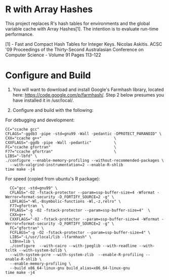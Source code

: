 # R with Array Hashes

This project replaces R's hash tables for environments and the global
variable cache with Array Hashes[1]. The intention is to evaluate
run-time performance.

[1] - Fast and Compact Hash Tables for Integer Keys. Nicolas Askitis. ACSC '09
Proceedings of the Thirty-Second Australasian Conference on Computer Science -
Volume 91 Pages 113-122

# Configure and Build

1. You will want to download and install Google's Farmhash library, located here:
https://code.google.com/p/farmhash/. Step 2 below presumes you have installed it 
in /usr/local/.


2. Configure and build with the following:

For debugging and development:

  ```
  CC="ccache gcc"
  CFLAGS="-ggdb3 -pipe -std=gnu99 -Wall -pedantic -DPROTECT_PARANOID" \
  CXX="ccache g++"                                \
  CXXFLAGS="-ggdb -pipe -Wall -pedantic"          \
  FC="ccache gfortran"                            \
  F77="ccache gfortran"                           \
  LIBS="-lbfd" \
  ./configure --enable-memory-profiling --without-recommended-packages \
    --with-valgrind-instrumentation=2 --enable-R-shlib
  time make -j4
  ```

For speed (copied from ubuntu's R package):
  ```
    CC="gcc -std=gnu99" \
    CFLAGS="-O2 -fstack-protector --param=ssp-buffer-size=4 -Wformat -Werror=format-security -D_FORTIFY_SOURCE=2 -g" \
    LDFLAGS="-Wl,-Bsymbolic-functions -Wl,-z,relro" \
    F77=gfortran  \
    FFLAGS="-g -O2 -fstack-protector --param=ssp-buffer-size=4"  \
    CXX=g++  \
    CXXFLAGS="-O2 -fstack-protector --param=ssp-buffer-size=4 -Wformat -Werror=format-security -D_FORTIFY_SOURCE=2 -g" \
    FC="gfortran" \
    FCFLAGS="-g -O2 -fstack-protector --param=ssp-buffer-size=4" \
    LIBS="-L/usr/local/lib -lfarmhash" \
    LIBnn=lib \
    ./configure  --with-cairo --with-jpeglib --with-readline --with-tcltk --with-system-bzlib \
    --with-system-pcre --with-system-zlib  --enable-R-profiling --enable-R-shlib \
    --enable-memory-profiling \
    --build x86_64-linux-gnu build_alias=x86_64-linux-gnu
  time make -j4
  ```
